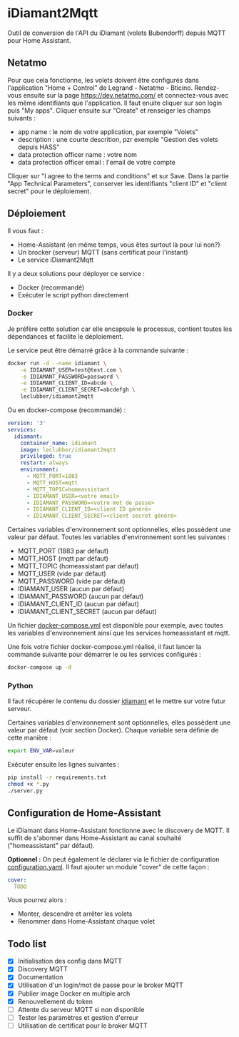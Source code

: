 # iDiamant2Mqtt

Outil de conversion de l'API du iDiamant (volets Bubendorff) depuis MQTT pour Home Assistant.

## Netatmo
Pour que cela fonctionne, les volets doivent être configurés dans l'application "Home + Control" de Legrand - Netatmo - Bticino.
Rendez-vous ensuite sur la page https://dev.netatmo.com/ et connectez-vous avec les même identifiants que l'application. Il faut enuite cliquer sur son login puis "My apps".
Cliquer ensuite sur "Create" et renseiger les champs suivants :
- app name : le nom de votre application, par exemple "Volets"
- description : une courte descrition, pzr exemple "Gestion des volets depuis HASS"
- data protection officer name : votre nom
- data protection officer email : l'email de votre compte

Cliquer sur "I agree to the terms and conditions" et sur Save.
Dans la partie "App Technical Parameters", conserver les identifiants "client ID" et "client secret" pour le déploiement.


## Déploiement

Il vous faut :

- Home-Assistant (en même temps, vous êtes surtout là pour lui non?)
- Un brocker (serveur) MQTT (sans certificat pour l'instant)
- Le service iDiamant2Mqtt

Il y a deux solutions pour déployer ce service :

- Docker (recommandé)
- Exécuter le script python directement

### Docker

Je préfère cette solution car elle encapsule le processus, contient toutes les dépendances  et facilite le déploiement.

Le service peut être démarré grâce à la commande suivante :

``` sh
docker run -d --name idiamant \
    -e IDIAMANT_USER=test@test.com \
    -e IDIAMANT_PASSWORD=password \
    -e IDIAMANT_CLIENT_ID=abcde \
    -e IDIAMANT_CLIENT_SECRET=abcdefgh \
    leclubber/idiamant2mqtt
```

Ou en docker-compose (recommandé) :

``` yaml
version: '3'
services:
  idiamant:
    container_name: idiamant
    image: leclubber/idiamant2mqtt
    privileged: true
    restart: always
    environment:
      - MQTT_PORT=1883
      - MQTT_HOST=mqtt
      - MQTT_TOPIC=homeassistant
      - IDIAMANT_USER=<votre email>
      - IDIAMANT_PASSWORD=<votre mot de passe>
      - IDIAMANT_CLIENT_ID=<client ID généré>
      - IDIAMANT_CLIENT_SECRET=<client secret généré>
```

Certaines variables d'environnement sont optionnelles, elles possèdent une valeur par défaut. Toutes les variables d'environnement sont les suivantes :

- MQTT_PORT (1883 par défaut)
- MQTT_HOST (mqtt par défaut)
- MQTT_TOPIC (homeassistant par défaut)
- MQTT_USER (vide par défaut)
- MQTT_PASSWORD (vide par défaut)
- IDIAMANT_USER (aucun par défaut)
- IDIAMANT_PASSWORD (aucun par défaut)
- IDIAMANT_CLIENT_ID (aucun par défaut)
- IDIAMANT_CLIENT_SECRET (aucun par défaut)

Un fichier [docker-compose.yml](docker-compose.yml) est disponible pour exemple, avec toutes les variables d'environnement ainsi que les services homeassistant et mqtt.

Une fois votre fichier docker-compose.yml réalisé, il faut lancer la commande suivante pour démarrer le ou les services configurés :

``` sh
docker-compose up -d
```

### Python

Il faut récupérer le contenu du dossier [idiamant](idiamant) et le mettre sur votre futur serveur.

Certaines variables d'environnement sont optionnelles, elles possèdent une valeur par défaut (voir section Docker).
Chaque variable sera définie de cette manière :

``` sh
export ENV_VAR=valeur
```

Exécuter ensuite les lignes suivantes :

``` sh
pip install -r requirements.txt
chmod +x *.py
./server.py
```

## Configuration de Home-Assistant

Le iDiamant dans Home-Assistant fonctionne avec le discovery de MQTT. Il suffit de s'abonner dans Home-Assistant au canal souhaité ("homeassistant" par défaut).

**Optionnel :** On peut également le déclarer via le fichier de configuration [configuration.yaml](configuration.yaml). Il faut ajouter un module "cover" de cette façon :
``` yaml
cover:
  TODO
```

Vous pourrez alors :
- Monter, descendre et arrêter les volets
- Renommer dans Home-Assistant chaque volet

## Todo list

- [x] Initialisation des config dans MQTT
- [x] Discovery MQTT
- [x] Documentation
- [x] Utilisation d'un login/mot de passe pour le broker MQTT
- [x] Publier image Docker en multiple arch
- [x] Renouvellement du token
- [ ] Attente du serveur MQTT si non disponible
- [ ] Tester les paramètres et gestion d'erreur
- [ ] Utilisation de certificat pour le broker MQTT
